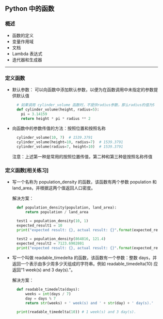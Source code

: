 Python 中的函数
---

### 概述

- 函数的定义
- 变量作用域
- 文档
- Lambda 表达式
- 迭代器和生成器

---

### 定义函数

- 默认参数： 可以向函数中添加默认参数，以便为在函数调用中未指定的参数提供默认值

  ```Python
    # 如果调用 cylinder_volume 函数时，不提供radius参数，那么radius的值为5
    def cylinder_volume(height, radius=5):
      pi = 3.14159
      return height * pi * radius ** 2
  ```

- 向函数中的参数传值的方法：按照位置和按照名称

  ```Python
    cylinder_volume(10, 7)  # 1539.3791
    cylinder_volume(height=10, radius=7)  # 1539.3791
    cylinder_volume(radius=7, height=10)  # 1539.3791
  ```

  注意：上述第一种是常用的按照位置传值，第二种和第三种是按照名称传值

### 定义函数[相关练习]

- 写一个名称为 population_density 的函数，该函数有两个参数 population 和 land_area，并根据这两个值返回人口密度。

  解决方案：

  ```Python
    def population_density(population, land_area):
        return population / land_area

    test1 = population_density(10, 1)
    expected_result1 = 10
    print("expected result: {}, actual result: {}".format(expected_result1, test1)) # expected result: 10, actual result: 10.0

    test2 = population_density(864816, 121.4)
    expected_result2 = 7123.6902801
    print("expected result: {}, actual result: {}".format(expected_result2, test2)) # expected result: 7123.6902801, actual result: 7123.690280065897
  ```

- 写一个叫做 readable_timedelta 的函数，该函数有一个参数：整数 days，并返回一个表示由多少周多少天组成的字符串。例如 readable_timedelta(10) 应返回“1 week(s) and 3 day(s).”。

  解决方案：

  ```Python
    def readable_timedelta(days):
        weeks = int(days / 7)
        day = days % 7
        return str(weeks) + ' week(s) and ' + str(day) + ' day(s).'

    print(readable_timedelta(10)) # 1 week(s) and 3 day(s).
  ```

